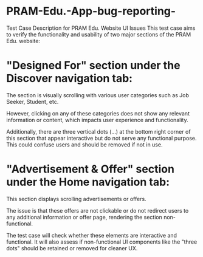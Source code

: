 # PRAM-Edu.-App-bug-reporting-
Test Case Description for PRAM Edu. Website UI Issues
This test case aims to verify the functionality and usability of two major sections of the PRAM Edu. website:

# "Designed For" section under the Discover navigation tab:

The section is visually scrolling with various user categories such as Job Seeker, Student, etc.

However, clicking on any of these categories does not show any relevant information or content, which impacts user experience and functionality.

Additionally, there are three vertical dots (...) at the bottom right corner of this section that appear interactive but do not serve any functional purpose. This could confuse users and should be removed if not in use.

# "Advertisement & Offer" section under the Home navigation tab:

This section displays scrolling advertisements or offers.

The issue is that these offers are not clickable or do not redirect users to any additional information or offer page, rendering the section non-functional.

The test case will check whether these elements are interactive and functional. It will also assess if non-functional UI components like the "three dots" should be retained or removed for cleaner UX.
